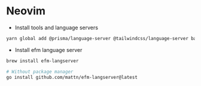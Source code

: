 # Neovim

- Install tools and language servers

```sh
yarn global add @prisma/language-server @tailwindcss/language-server bash-language-server cssmodules-language-server graphql-language-service-cli prettier typescript vscode-langservers-extracted yaml-language-server
```

- Install efm language server

```sh
brew install efm-langserver
```

```sh
# Without package manager
go install github.com/mattn/efm-langserver@latest
```
